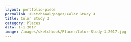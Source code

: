 ```yaml
---
layout: portfolio-piece
permalink: sketchbook/pages/Color-Study-3
title: Color Study 3
category: Places
date: 1-1-2017
image: /images/sketchbook/Places/Color-Study-3.2017.jpg
---
```

